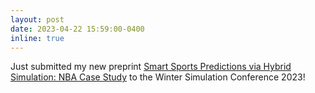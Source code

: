 ```yaml
---
layout: post
date: 2023-04-22 15:59:00-0400
inline: true
---
```


Just submitted my new preprint <a href="../../assets/pdf/preprints/arxiv_WSC2023.pdf"> Smart Sports Predictions via Hybrid Simulation: NBA Case Study</a> to the Winter Simulation Conference 2023!
